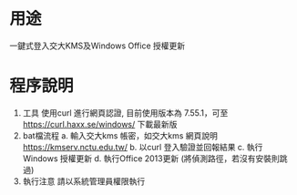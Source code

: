 # 用途
一鍵式登入交大KMS及Windows Office 授權更新
# 程序說明
1. 工具
   使用curl 進行網頁認證, 目前使用版本為 7.55.1，可至 https://curl.haxx.se/windows/ 下載最新版
2. bat檔流程
   a. 輸入交大kms 帳密，如交大kms 網頁說明 https://kmserv.nctu.edu.tw/
   b. 以curl 登入驗證並回報結果
   c. 執行Windows 授權更新
   d. 執行Office 2013更新 (將偵測路徑，若沒有安裝則跳過)
3. 執行注意
   請以系統管理員權限執行
   

